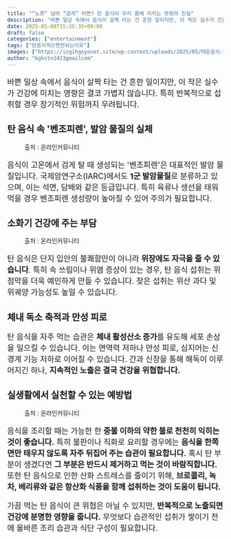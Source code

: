 ```yaml
---
title: "“노릇” 넘어 “검게” 타면? 탄 음식이 우리 몸에 미치는 뜻밖의 진실"
description: "바쁜 일상 속에서 음식이 살짝 타는 건 흔한 일이지만, 이 작은 실수가 건강에 미치는 영향은 결코 가볍지 않습니다. 특히 반복적으로 섭취할 경우 장기적인 위험까지 우려됩니다."
date: 2025-05-08T15:25:35+09:00
draft: false
categories: ["entertainment"]
tags: ["탄음식먹으면안되는이유"]
images: ["https://ingihgoyonet.site/wp-content/uploads/2025/05/태운음식-1024x683.jpg", "https://ingihgoyonet.site/wp-content/uploads/2025/05/탄식빵-1024x683.jpg", "https://ingihgoyonet.site/wp-content/uploads/2025/05/베리류-819x1024.jpg"]
author: "kgkstn1423gmailcom"
---
```


<p style="font-size:18px">바쁜 일상 속에서 음식이 살짝 타는 건 흔한 일이지만, 이 작은 실수가 건강에 미치는 영향은 결코 가볍지 않습니다. 특히 반복적으로 섭취할 경우 장기적인 위험까지 우려됩니다.</p> <h2 >탄 음식 속 '벤조피렌', 발암 물질의 실체</h2> <figure ><img src="https://ingihgoyonet.site/wp-content/uploads/2025/05/태운음식-1024x683.jpg" alt="" style="aspect-ratio:16/9;object-fit:cover"/><figcaption >출처 : 온라인커뮤니티</figcaption></figure> <p style="font-size:18px">음식이 고온에서 검게 탈 때 생성되는 '벤조피렌'은 대표적인 발암 물질입니다. 국제암연구소(IARC)에서도 <strong>1군 발암물질</strong>로 분류하고 있으며, 이는 석면, 담배와 같은 등급입니다. 특히 육류나 생선을 태워 먹을 경우 벤조피렌 생성량이 높아질 수 있어 주의가 필요합니다.</p> <h2 >소화기 건강에 주는 부담</h2> <figure ><img src="https://ingihgoyonet.site/wp-content/uploads/2025/05/탄식빵-1024x683.jpg" alt="" /><figcaption >출처 : 온라인커뮤니티</figcaption></figure> <p style="font-size:18px">탄 음식은 단지 입안의 불쾌함만이 아니라 <strong>위장에도 자극을 줄 수 있습니다</strong>. 특히 속 쓰림이나 위염 증상이 있는 경우, 탄 음식 섭취는 위 점막을 더욱 예민하게 만들 수 있습니다. 잦은 섭취는 위산 과다 및 위궤양 가능성도 높일 수 있습니다.</p> <h2 >체내 독소 축적과 만성 피로</h2> <p style="font-size:18px">탄 음식을 자주 먹는 습관은 <strong>체내 활성산소 증가</strong>를 유도해 세포 손상을 일으킬 수 있습니다. 이는 면역력 저하나 만성 피로, 심지어는 신경계 기능 저하로 이어질 수 있습니다. 간과 신장을 통해 해독이 이루어지긴 하나, <strong>지속적인 노출은 결국 건강을 위협합니다.</strong></p> <h2 >실생활에서 실천할 수 있는 예방법</h2> <figure ><img src="https://ingihgoyonet.site/wp-content/uploads/2025/05/베리류-819x1024.jpg" alt="" style="aspect-ratio:16/9;object-fit:cover"/><figcaption >출처 : 온라인커뮤니티</figcaption></figure> <p style="font-size:18px">음식을 조리할 때는 가능한 한 <strong>중불 이하의 약한 불로 천천히 익히는 것이 좋습니다.</strong> 특히 불판이나 직화로 요리할 경우에는 <strong>음식을 한쪽 면만 태우지 않도록 자주 뒤집어 주는 습관이 필요합니다.</strong> 혹시 탄 부분이 생겼다면 <strong>그 부분은 반드시 제거하고 먹는 것이 바람직합니다.</strong> 또한 탄 음식으로 인한 산화 스트레스를 줄이기 위해, <strong>브로콜리, 녹차, 베리류와 같은 항산화 식품을 함께 섭취하는 것이 도움이 됩니다.</strong></p> <p style="font-size:18px">가끔 먹는 탄 음식이 큰 위협은 아닐 수 있지만, <strong>반복적으로 노출되면 건강에 분명한 영향을 줍니다.</strong> 무엇보다 습관적인 섭취가 쌓이기 전에 올바른 조리 습관과 식단 구성이 필요합니다.</p>
